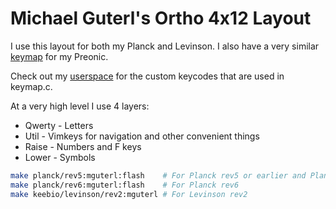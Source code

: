 # Michael Guterl's Ortho 4x12 Layout

I use this layout for both my Planck and Levinson. I also have a very similar
[keymap](/keyboards/preonic/keymaps/mguterl) for my Preonic.

Check out my [userspace](/users/mguterl) for the custom keycodes that are used
in keymap.c.

At a very high level I use 4 layers:

* Qwerty - Letters
* Util   - Vimkeys for navigation and other convenient things
* Raise  - Numbers and F keys
* Lower  - Symbols

```sh
make planck/rev5:mguterl:flash    # For Planck rev5 or earlier and Planck Light
make planck/rev6:mguterl:flash    # For Planck rev6
make keebio/levinson/rev2:mguterl # For Levinson rev2
```
